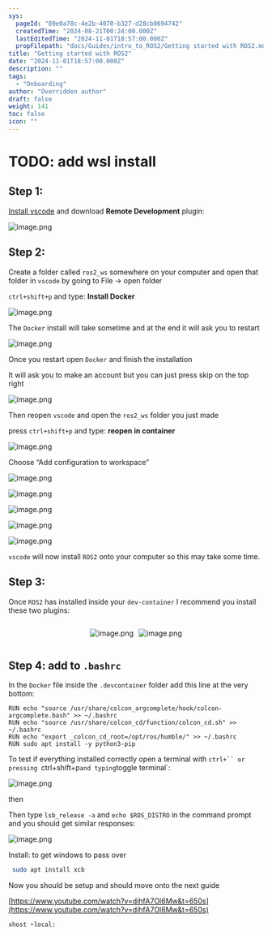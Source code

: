```yaml
---
sys:
  pageId: "89e0a78c-4e2b-4070-b327-d28cb0694742"
  createdTime: "2024-08-21T00:24:00.000Z"
  lastEditedTime: "2024-11-01T18:57:00.000Z"
  propFilepath: "docs/Guides/intro_to_ROS2/Getting started with ROS2.md"
title: "Getting started with ROS2"
date: "2024-11-01T18:57:00.000Z"
description: ""
tags:
  - "Onboarding"
author: "Overridden author"
draft: false
weight: 141
toc: false
icon: ""
---
```


# TODO: add wsl install

## Step 1:

[Install vscode](https://code.visualstudio.com/download) and download **Remote Development** plugin:

![image.png](https://prod-files-secure.s3.us-west-2.amazonaws.com/d518164a-d88e-44d1-a4ee-3adb3bd8bce0/efb52993-1881-4a40-b95e-6f020334f022/image.png?X-Amz-Algorithm=AWS4-HMAC-SHA256&X-Amz-Content-Sha256=UNSIGNED-PAYLOAD&X-Amz-Credential=ASIAZI2LB4662AMH27ZR%2F20250506%2Fus-west-2%2Fs3%2Faws4_request&X-Amz-Date=20250506T004128Z&X-Amz-Expires=3600&X-Amz-Security-Token=IQoJb3JpZ2luX2VjEJH%2F%2F%2F%2F%2F%2F%2F%2F%2F%2FwEaCXVzLXdlc3QtMiJIMEYCIQCDl7UgTy3pvH%2FGjwhAeFkKQMD2nfUV6k6ByR85DZDdRAIhAOqf71wbg8FHtiaQ8uPH18lz%2FqhFgABKtE%2BVomseAjWHKv8DCDoQABoMNjM3NDIzMTgzODA1Igx5%2F%2FDLmofJkOcpFSEq3AMZ8cNrokfznTcEpsTKWP9nPROq04vTVfW94YxTopnFxzSurtb2d0f028c7JPvkbCFM%2FrCsgnFL2UtQyVfESwthOaliYx%2BP2e09vKLP3NKI7ZBzZsB%2BeqPAjggs8UJFhdALwIHLXp%2BnOGLktG8LZ6PFBLR8rGvwun5zgzqVxHual0j%2Bp33EEt6n7PiPR%2FLKCRJ2pIqcKpd4X2kmCGeXGP9LGZsUnWzthjsBGtpaCyWXe6M3WFLBEXa2jJ7LFjhyJ34nA43PVJ9m6hz%2FK10xebbZdVDRrv3hIckNTDlBvRLIJI4Ez%2F9iBMz8mfUs2KLgyE8w4%2FxEoeLHh2H4kmEMlAbTVwJzLSPnhpbKSv1NxcWIafAHM55CMBhZgBSpXgOdNi22tq%2Fam96nPycUP7LkzvrYtR%2FDtICp72tydA4FfuvcqX3EFTFJbpSv31rfjwH5R1d3eIsdb10QFFxr3BgC46EmjPuD%2BeViPX8QyswEeAZ2htDbbm8SMgR8%2FXrdRbh%2Blg5buMd5rhJajKYOAceAuG4VCfHr4g1tD19edLnGeoQ6iY%2BNIRTbbQjFhBdP6bX%2Fud%2FhRY2qPcDkCYkVXrv%2BfNbLHzBnkgA9%2FbVbEyHvzelLD3g6jNvEZN7TDoTMwTCfseXABjqkAY8hx%2FgwOuH4Uci2gycJxTi4%2FJdOfvGhTp7AN8xA7M%2BZnH%2FRk4iXcaqLe7vmpZsHmmHSLNLU5a%2Bsj%2FENGcuT12vCMiuT1af%2BemZb1YvnDv7U2myHnsxDHIrNiteD%2BANdYFDFolsMgT2hkNzlUprCXrdzQiey%2BfTc2xG%2BwTAN0Py1o56SMy0a9zZRQ3V9cNzYFjqB%2FzCilxZtSVuKuNa2ZRjUh26U&X-Amz-Signature=dd290f72ada42016b064bfd84ac967fcde446cab86941e2c919179894f607682&X-Amz-SignedHeaders=host&x-id=GetObject)

## Step 2:

Create a folder called `ros2_ws` somewhere on your computer and open that folder in `vscode` by going to File → open folder 

`ctrl+shift+p` and type: **Install Docker**

![image.png](https://prod-files-secure.s3.us-west-2.amazonaws.com/d518164a-d88e-44d1-a4ee-3adb3bd8bce0/2269dc0e-1cd5-47ff-bceb-c04ad9b2eab0/image.png?X-Amz-Algorithm=AWS4-HMAC-SHA256&X-Amz-Content-Sha256=UNSIGNED-PAYLOAD&X-Amz-Credential=ASIAZI2LB4662AMH27ZR%2F20250506%2Fus-west-2%2Fs3%2Faws4_request&X-Amz-Date=20250506T004128Z&X-Amz-Expires=3600&X-Amz-Security-Token=IQoJb3JpZ2luX2VjEJH%2F%2F%2F%2F%2F%2F%2F%2F%2F%2FwEaCXVzLXdlc3QtMiJIMEYCIQCDl7UgTy3pvH%2FGjwhAeFkKQMD2nfUV6k6ByR85DZDdRAIhAOqf71wbg8FHtiaQ8uPH18lz%2FqhFgABKtE%2BVomseAjWHKv8DCDoQABoMNjM3NDIzMTgzODA1Igx5%2F%2FDLmofJkOcpFSEq3AMZ8cNrokfznTcEpsTKWP9nPROq04vTVfW94YxTopnFxzSurtb2d0f028c7JPvkbCFM%2FrCsgnFL2UtQyVfESwthOaliYx%2BP2e09vKLP3NKI7ZBzZsB%2BeqPAjggs8UJFhdALwIHLXp%2BnOGLktG8LZ6PFBLR8rGvwun5zgzqVxHual0j%2Bp33EEt6n7PiPR%2FLKCRJ2pIqcKpd4X2kmCGeXGP9LGZsUnWzthjsBGtpaCyWXe6M3WFLBEXa2jJ7LFjhyJ34nA43PVJ9m6hz%2FK10xebbZdVDRrv3hIckNTDlBvRLIJI4Ez%2F9iBMz8mfUs2KLgyE8w4%2FxEoeLHh2H4kmEMlAbTVwJzLSPnhpbKSv1NxcWIafAHM55CMBhZgBSpXgOdNi22tq%2Fam96nPycUP7LkzvrYtR%2FDtICp72tydA4FfuvcqX3EFTFJbpSv31rfjwH5R1d3eIsdb10QFFxr3BgC46EmjPuD%2BeViPX8QyswEeAZ2htDbbm8SMgR8%2FXrdRbh%2Blg5buMd5rhJajKYOAceAuG4VCfHr4g1tD19edLnGeoQ6iY%2BNIRTbbQjFhBdP6bX%2Fud%2FhRY2qPcDkCYkVXrv%2BfNbLHzBnkgA9%2FbVbEyHvzelLD3g6jNvEZN7TDoTMwTCfseXABjqkAY8hx%2FgwOuH4Uci2gycJxTi4%2FJdOfvGhTp7AN8xA7M%2BZnH%2FRk4iXcaqLe7vmpZsHmmHSLNLU5a%2Bsj%2FENGcuT12vCMiuT1af%2BemZb1YvnDv7U2myHnsxDHIrNiteD%2BANdYFDFolsMgT2hkNzlUprCXrdzQiey%2BfTc2xG%2BwTAN0Py1o56SMy0a9zZRQ3V9cNzYFjqB%2FzCilxZtSVuKuNa2ZRjUh26U&X-Amz-Signature=64c948be32f533fa9ac2a2feb8f0f7ff328c7706026248dee0805f1bb6525990&X-Amz-SignedHeaders=host&x-id=GetObject)

The `Docker` install will take sometime and at the end it will ask you to restart

![image.png](https://prod-files-secure.s3.us-west-2.amazonaws.com/d518164a-d88e-44d1-a4ee-3adb3bd8bce0/ed233f78-be33-4b1f-b89c-9c346c0e961e/image.png?X-Amz-Algorithm=AWS4-HMAC-SHA256&X-Amz-Content-Sha256=UNSIGNED-PAYLOAD&X-Amz-Credential=ASIAZI2LB4662AMH27ZR%2F20250506%2Fus-west-2%2Fs3%2Faws4_request&X-Amz-Date=20250506T004128Z&X-Amz-Expires=3600&X-Amz-Security-Token=IQoJb3JpZ2luX2VjEJH%2F%2F%2F%2F%2F%2F%2F%2F%2F%2FwEaCXVzLXdlc3QtMiJIMEYCIQCDl7UgTy3pvH%2FGjwhAeFkKQMD2nfUV6k6ByR85DZDdRAIhAOqf71wbg8FHtiaQ8uPH18lz%2FqhFgABKtE%2BVomseAjWHKv8DCDoQABoMNjM3NDIzMTgzODA1Igx5%2F%2FDLmofJkOcpFSEq3AMZ8cNrokfznTcEpsTKWP9nPROq04vTVfW94YxTopnFxzSurtb2d0f028c7JPvkbCFM%2FrCsgnFL2UtQyVfESwthOaliYx%2BP2e09vKLP3NKI7ZBzZsB%2BeqPAjggs8UJFhdALwIHLXp%2BnOGLktG8LZ6PFBLR8rGvwun5zgzqVxHual0j%2Bp33EEt6n7PiPR%2FLKCRJ2pIqcKpd4X2kmCGeXGP9LGZsUnWzthjsBGtpaCyWXe6M3WFLBEXa2jJ7LFjhyJ34nA43PVJ9m6hz%2FK10xebbZdVDRrv3hIckNTDlBvRLIJI4Ez%2F9iBMz8mfUs2KLgyE8w4%2FxEoeLHh2H4kmEMlAbTVwJzLSPnhpbKSv1NxcWIafAHM55CMBhZgBSpXgOdNi22tq%2Fam96nPycUP7LkzvrYtR%2FDtICp72tydA4FfuvcqX3EFTFJbpSv31rfjwH5R1d3eIsdb10QFFxr3BgC46EmjPuD%2BeViPX8QyswEeAZ2htDbbm8SMgR8%2FXrdRbh%2Blg5buMd5rhJajKYOAceAuG4VCfHr4g1tD19edLnGeoQ6iY%2BNIRTbbQjFhBdP6bX%2Fud%2FhRY2qPcDkCYkVXrv%2BfNbLHzBnkgA9%2FbVbEyHvzelLD3g6jNvEZN7TDoTMwTCfseXABjqkAY8hx%2FgwOuH4Uci2gycJxTi4%2FJdOfvGhTp7AN8xA7M%2BZnH%2FRk4iXcaqLe7vmpZsHmmHSLNLU5a%2Bsj%2FENGcuT12vCMiuT1af%2BemZb1YvnDv7U2myHnsxDHIrNiteD%2BANdYFDFolsMgT2hkNzlUprCXrdzQiey%2BfTc2xG%2BwTAN0Py1o56SMy0a9zZRQ3V9cNzYFjqB%2FzCilxZtSVuKuNa2ZRjUh26U&X-Amz-Signature=5f7ba58886d77bf703163eb39d1d1c1a91111344636cd24b48f95206105eb8cd&X-Amz-SignedHeaders=host&x-id=GetObject)

Once you restart open `Docker` and finish the installation

It will ask you to make an account but you can just press skip on the top right

![image.png](https://prod-files-secure.s3.us-west-2.amazonaws.com/d518164a-d88e-44d1-a4ee-3adb3bd8bce0/21010ad9-1659-4fd9-9f59-9932a09b2a3d/image.png?X-Amz-Algorithm=AWS4-HMAC-SHA256&X-Amz-Content-Sha256=UNSIGNED-PAYLOAD&X-Amz-Credential=ASIAZI2LB4662AMH27ZR%2F20250506%2Fus-west-2%2Fs3%2Faws4_request&X-Amz-Date=20250506T004128Z&X-Amz-Expires=3600&X-Amz-Security-Token=IQoJb3JpZ2luX2VjEJH%2F%2F%2F%2F%2F%2F%2F%2F%2F%2FwEaCXVzLXdlc3QtMiJIMEYCIQCDl7UgTy3pvH%2FGjwhAeFkKQMD2nfUV6k6ByR85DZDdRAIhAOqf71wbg8FHtiaQ8uPH18lz%2FqhFgABKtE%2BVomseAjWHKv8DCDoQABoMNjM3NDIzMTgzODA1Igx5%2F%2FDLmofJkOcpFSEq3AMZ8cNrokfznTcEpsTKWP9nPROq04vTVfW94YxTopnFxzSurtb2d0f028c7JPvkbCFM%2FrCsgnFL2UtQyVfESwthOaliYx%2BP2e09vKLP3NKI7ZBzZsB%2BeqPAjggs8UJFhdALwIHLXp%2BnOGLktG8LZ6PFBLR8rGvwun5zgzqVxHual0j%2Bp33EEt6n7PiPR%2FLKCRJ2pIqcKpd4X2kmCGeXGP9LGZsUnWzthjsBGtpaCyWXe6M3WFLBEXa2jJ7LFjhyJ34nA43PVJ9m6hz%2FK10xebbZdVDRrv3hIckNTDlBvRLIJI4Ez%2F9iBMz8mfUs2KLgyE8w4%2FxEoeLHh2H4kmEMlAbTVwJzLSPnhpbKSv1NxcWIafAHM55CMBhZgBSpXgOdNi22tq%2Fam96nPycUP7LkzvrYtR%2FDtICp72tydA4FfuvcqX3EFTFJbpSv31rfjwH5R1d3eIsdb10QFFxr3BgC46EmjPuD%2BeViPX8QyswEeAZ2htDbbm8SMgR8%2FXrdRbh%2Blg5buMd5rhJajKYOAceAuG4VCfHr4g1tD19edLnGeoQ6iY%2BNIRTbbQjFhBdP6bX%2Fud%2FhRY2qPcDkCYkVXrv%2BfNbLHzBnkgA9%2FbVbEyHvzelLD3g6jNvEZN7TDoTMwTCfseXABjqkAY8hx%2FgwOuH4Uci2gycJxTi4%2FJdOfvGhTp7AN8xA7M%2BZnH%2FRk4iXcaqLe7vmpZsHmmHSLNLU5a%2Bsj%2FENGcuT12vCMiuT1af%2BemZb1YvnDv7U2myHnsxDHIrNiteD%2BANdYFDFolsMgT2hkNzlUprCXrdzQiey%2BfTc2xG%2BwTAN0Py1o56SMy0a9zZRQ3V9cNzYFjqB%2FzCilxZtSVuKuNa2ZRjUh26U&X-Amz-Signature=7f89875bf98765876fae83ae0a3ee2b7dfd598549d05b11d0a1063ff7fb37a66&X-Amz-SignedHeaders=host&x-id=GetObject)

Then reopen `vscode` and open the `ros2_ws` folder you just made

press `ctrl+shift+p` and type: **reopen in container**

![image.png](https://prod-files-secure.s3.us-west-2.amazonaws.com/d518164a-d88e-44d1-a4ee-3adb3bd8bce0/4e93b8c2-41ad-488c-8095-c74205196118/image.png?X-Amz-Algorithm=AWS4-HMAC-SHA256&X-Amz-Content-Sha256=UNSIGNED-PAYLOAD&X-Amz-Credential=ASIAZI2LB4662AMH27ZR%2F20250506%2Fus-west-2%2Fs3%2Faws4_request&X-Amz-Date=20250506T004128Z&X-Amz-Expires=3600&X-Amz-Security-Token=IQoJb3JpZ2luX2VjEJH%2F%2F%2F%2F%2F%2F%2F%2F%2F%2FwEaCXVzLXdlc3QtMiJIMEYCIQCDl7UgTy3pvH%2FGjwhAeFkKQMD2nfUV6k6ByR85DZDdRAIhAOqf71wbg8FHtiaQ8uPH18lz%2FqhFgABKtE%2BVomseAjWHKv8DCDoQABoMNjM3NDIzMTgzODA1Igx5%2F%2FDLmofJkOcpFSEq3AMZ8cNrokfznTcEpsTKWP9nPROq04vTVfW94YxTopnFxzSurtb2d0f028c7JPvkbCFM%2FrCsgnFL2UtQyVfESwthOaliYx%2BP2e09vKLP3NKI7ZBzZsB%2BeqPAjggs8UJFhdALwIHLXp%2BnOGLktG8LZ6PFBLR8rGvwun5zgzqVxHual0j%2Bp33EEt6n7PiPR%2FLKCRJ2pIqcKpd4X2kmCGeXGP9LGZsUnWzthjsBGtpaCyWXe6M3WFLBEXa2jJ7LFjhyJ34nA43PVJ9m6hz%2FK10xebbZdVDRrv3hIckNTDlBvRLIJI4Ez%2F9iBMz8mfUs2KLgyE8w4%2FxEoeLHh2H4kmEMlAbTVwJzLSPnhpbKSv1NxcWIafAHM55CMBhZgBSpXgOdNi22tq%2Fam96nPycUP7LkzvrYtR%2FDtICp72tydA4FfuvcqX3EFTFJbpSv31rfjwH5R1d3eIsdb10QFFxr3BgC46EmjPuD%2BeViPX8QyswEeAZ2htDbbm8SMgR8%2FXrdRbh%2Blg5buMd5rhJajKYOAceAuG4VCfHr4g1tD19edLnGeoQ6iY%2BNIRTbbQjFhBdP6bX%2Fud%2FhRY2qPcDkCYkVXrv%2BfNbLHzBnkgA9%2FbVbEyHvzelLD3g6jNvEZN7TDoTMwTCfseXABjqkAY8hx%2FgwOuH4Uci2gycJxTi4%2FJdOfvGhTp7AN8xA7M%2BZnH%2FRk4iXcaqLe7vmpZsHmmHSLNLU5a%2Bsj%2FENGcuT12vCMiuT1af%2BemZb1YvnDv7U2myHnsxDHIrNiteD%2BANdYFDFolsMgT2hkNzlUprCXrdzQiey%2BfTc2xG%2BwTAN0Py1o56SMy0a9zZRQ3V9cNzYFjqB%2FzCilxZtSVuKuNa2ZRjUh26U&X-Amz-Signature=d1385b71d0888a7bb58f276ecf469c9e6843864085d98af1d246d975e6100c5a&X-Amz-SignedHeaders=host&x-id=GetObject)

Choose “Add configuration to workspace”

![image.png](https://prod-files-secure.s3.us-west-2.amazonaws.com/d518164a-d88e-44d1-a4ee-3adb3bd8bce0/9560b282-5060-4989-ba37-97e7b2c22476/image.png?X-Amz-Algorithm=AWS4-HMAC-SHA256&X-Amz-Content-Sha256=UNSIGNED-PAYLOAD&X-Amz-Credential=ASIAZI2LB4662AMH27ZR%2F20250506%2Fus-west-2%2Fs3%2Faws4_request&X-Amz-Date=20250506T004128Z&X-Amz-Expires=3600&X-Amz-Security-Token=IQoJb3JpZ2luX2VjEJH%2F%2F%2F%2F%2F%2F%2F%2F%2F%2FwEaCXVzLXdlc3QtMiJIMEYCIQCDl7UgTy3pvH%2FGjwhAeFkKQMD2nfUV6k6ByR85DZDdRAIhAOqf71wbg8FHtiaQ8uPH18lz%2FqhFgABKtE%2BVomseAjWHKv8DCDoQABoMNjM3NDIzMTgzODA1Igx5%2F%2FDLmofJkOcpFSEq3AMZ8cNrokfznTcEpsTKWP9nPROq04vTVfW94YxTopnFxzSurtb2d0f028c7JPvkbCFM%2FrCsgnFL2UtQyVfESwthOaliYx%2BP2e09vKLP3NKI7ZBzZsB%2BeqPAjggs8UJFhdALwIHLXp%2BnOGLktG8LZ6PFBLR8rGvwun5zgzqVxHual0j%2Bp33EEt6n7PiPR%2FLKCRJ2pIqcKpd4X2kmCGeXGP9LGZsUnWzthjsBGtpaCyWXe6M3WFLBEXa2jJ7LFjhyJ34nA43PVJ9m6hz%2FK10xebbZdVDRrv3hIckNTDlBvRLIJI4Ez%2F9iBMz8mfUs2KLgyE8w4%2FxEoeLHh2H4kmEMlAbTVwJzLSPnhpbKSv1NxcWIafAHM55CMBhZgBSpXgOdNi22tq%2Fam96nPycUP7LkzvrYtR%2FDtICp72tydA4FfuvcqX3EFTFJbpSv31rfjwH5R1d3eIsdb10QFFxr3BgC46EmjPuD%2BeViPX8QyswEeAZ2htDbbm8SMgR8%2FXrdRbh%2Blg5buMd5rhJajKYOAceAuG4VCfHr4g1tD19edLnGeoQ6iY%2BNIRTbbQjFhBdP6bX%2Fud%2FhRY2qPcDkCYkVXrv%2BfNbLHzBnkgA9%2FbVbEyHvzelLD3g6jNvEZN7TDoTMwTCfseXABjqkAY8hx%2FgwOuH4Uci2gycJxTi4%2FJdOfvGhTp7AN8xA7M%2BZnH%2FRk4iXcaqLe7vmpZsHmmHSLNLU5a%2Bsj%2FENGcuT12vCMiuT1af%2BemZb1YvnDv7U2myHnsxDHIrNiteD%2BANdYFDFolsMgT2hkNzlUprCXrdzQiey%2BfTc2xG%2BwTAN0Py1o56SMy0a9zZRQ3V9cNzYFjqB%2FzCilxZtSVuKuNa2ZRjUh26U&X-Amz-Signature=0234c61f155f2d99522eb4626ced200585eb450fa61910e71ab98bb4009dedfb&X-Amz-SignedHeaders=host&x-id=GetObject)

![image.png](https://prod-files-secure.s3.us-west-2.amazonaws.com/d518164a-d88e-44d1-a4ee-3adb3bd8bce0/2ee63f81-886b-48e8-a553-dc6e5eac99e4/image.png?X-Amz-Algorithm=AWS4-HMAC-SHA256&X-Amz-Content-Sha256=UNSIGNED-PAYLOAD&X-Amz-Credential=ASIAZI2LB4662AMH27ZR%2F20250506%2Fus-west-2%2Fs3%2Faws4_request&X-Amz-Date=20250506T004128Z&X-Amz-Expires=3600&X-Amz-Security-Token=IQoJb3JpZ2luX2VjEJH%2F%2F%2F%2F%2F%2F%2F%2F%2F%2FwEaCXVzLXdlc3QtMiJIMEYCIQCDl7UgTy3pvH%2FGjwhAeFkKQMD2nfUV6k6ByR85DZDdRAIhAOqf71wbg8FHtiaQ8uPH18lz%2FqhFgABKtE%2BVomseAjWHKv8DCDoQABoMNjM3NDIzMTgzODA1Igx5%2F%2FDLmofJkOcpFSEq3AMZ8cNrokfznTcEpsTKWP9nPROq04vTVfW94YxTopnFxzSurtb2d0f028c7JPvkbCFM%2FrCsgnFL2UtQyVfESwthOaliYx%2BP2e09vKLP3NKI7ZBzZsB%2BeqPAjggs8UJFhdALwIHLXp%2BnOGLktG8LZ6PFBLR8rGvwun5zgzqVxHual0j%2Bp33EEt6n7PiPR%2FLKCRJ2pIqcKpd4X2kmCGeXGP9LGZsUnWzthjsBGtpaCyWXe6M3WFLBEXa2jJ7LFjhyJ34nA43PVJ9m6hz%2FK10xebbZdVDRrv3hIckNTDlBvRLIJI4Ez%2F9iBMz8mfUs2KLgyE8w4%2FxEoeLHh2H4kmEMlAbTVwJzLSPnhpbKSv1NxcWIafAHM55CMBhZgBSpXgOdNi22tq%2Fam96nPycUP7LkzvrYtR%2FDtICp72tydA4FfuvcqX3EFTFJbpSv31rfjwH5R1d3eIsdb10QFFxr3BgC46EmjPuD%2BeViPX8QyswEeAZ2htDbbm8SMgR8%2FXrdRbh%2Blg5buMd5rhJajKYOAceAuG4VCfHr4g1tD19edLnGeoQ6iY%2BNIRTbbQjFhBdP6bX%2Fud%2FhRY2qPcDkCYkVXrv%2BfNbLHzBnkgA9%2FbVbEyHvzelLD3g6jNvEZN7TDoTMwTCfseXABjqkAY8hx%2FgwOuH4Uci2gycJxTi4%2FJdOfvGhTp7AN8xA7M%2BZnH%2FRk4iXcaqLe7vmpZsHmmHSLNLU5a%2Bsj%2FENGcuT12vCMiuT1af%2BemZb1YvnDv7U2myHnsxDHIrNiteD%2BANdYFDFolsMgT2hkNzlUprCXrdzQiey%2BfTc2xG%2BwTAN0Py1o56SMy0a9zZRQ3V9cNzYFjqB%2FzCilxZtSVuKuNa2ZRjUh26U&X-Amz-Signature=a1347740cc6ff506870408ae86c877d94e7e2d94ce5cc386ef7ca6c2401a1069&X-Amz-SignedHeaders=host&x-id=GetObject)

![image.png](https://prod-files-secure.s3.us-west-2.amazonaws.com/d518164a-d88e-44d1-a4ee-3adb3bd8bce0/ae1580b2-b048-407e-aed9-b584224a7a04/image.png?X-Amz-Algorithm=AWS4-HMAC-SHA256&X-Amz-Content-Sha256=UNSIGNED-PAYLOAD&X-Amz-Credential=ASIAZI2LB4662AMH27ZR%2F20250506%2Fus-west-2%2Fs3%2Faws4_request&X-Amz-Date=20250506T004128Z&X-Amz-Expires=3600&X-Amz-Security-Token=IQoJb3JpZ2luX2VjEJH%2F%2F%2F%2F%2F%2F%2F%2F%2F%2FwEaCXVzLXdlc3QtMiJIMEYCIQCDl7UgTy3pvH%2FGjwhAeFkKQMD2nfUV6k6ByR85DZDdRAIhAOqf71wbg8FHtiaQ8uPH18lz%2FqhFgABKtE%2BVomseAjWHKv8DCDoQABoMNjM3NDIzMTgzODA1Igx5%2F%2FDLmofJkOcpFSEq3AMZ8cNrokfznTcEpsTKWP9nPROq04vTVfW94YxTopnFxzSurtb2d0f028c7JPvkbCFM%2FrCsgnFL2UtQyVfESwthOaliYx%2BP2e09vKLP3NKI7ZBzZsB%2BeqPAjggs8UJFhdALwIHLXp%2BnOGLktG8LZ6PFBLR8rGvwun5zgzqVxHual0j%2Bp33EEt6n7PiPR%2FLKCRJ2pIqcKpd4X2kmCGeXGP9LGZsUnWzthjsBGtpaCyWXe6M3WFLBEXa2jJ7LFjhyJ34nA43PVJ9m6hz%2FK10xebbZdVDRrv3hIckNTDlBvRLIJI4Ez%2F9iBMz8mfUs2KLgyE8w4%2FxEoeLHh2H4kmEMlAbTVwJzLSPnhpbKSv1NxcWIafAHM55CMBhZgBSpXgOdNi22tq%2Fam96nPycUP7LkzvrYtR%2FDtICp72tydA4FfuvcqX3EFTFJbpSv31rfjwH5R1d3eIsdb10QFFxr3BgC46EmjPuD%2BeViPX8QyswEeAZ2htDbbm8SMgR8%2FXrdRbh%2Blg5buMd5rhJajKYOAceAuG4VCfHr4g1tD19edLnGeoQ6iY%2BNIRTbbQjFhBdP6bX%2Fud%2FhRY2qPcDkCYkVXrv%2BfNbLHzBnkgA9%2FbVbEyHvzelLD3g6jNvEZN7TDoTMwTCfseXABjqkAY8hx%2FgwOuH4Uci2gycJxTi4%2FJdOfvGhTp7AN8xA7M%2BZnH%2FRk4iXcaqLe7vmpZsHmmHSLNLU5a%2Bsj%2FENGcuT12vCMiuT1af%2BemZb1YvnDv7U2myHnsxDHIrNiteD%2BANdYFDFolsMgT2hkNzlUprCXrdzQiey%2BfTc2xG%2BwTAN0Py1o56SMy0a9zZRQ3V9cNzYFjqB%2FzCilxZtSVuKuNa2ZRjUh26U&X-Amz-Signature=14f2c738c21c3453ae41a81d0c30cb636c3a169d9d3242318758a3e59a7b533c&X-Amz-SignedHeaders=host&x-id=GetObject)

![image.png](https://prod-files-secure.s3.us-west-2.amazonaws.com/d518164a-d88e-44d1-a4ee-3adb3bd8bce0/53255b28-f75e-430f-b9e3-c0ac8577e42b/image.png?X-Amz-Algorithm=AWS4-HMAC-SHA256&X-Amz-Content-Sha256=UNSIGNED-PAYLOAD&X-Amz-Credential=ASIAZI2LB4662AMH27ZR%2F20250506%2Fus-west-2%2Fs3%2Faws4_request&X-Amz-Date=20250506T004128Z&X-Amz-Expires=3600&X-Amz-Security-Token=IQoJb3JpZ2luX2VjEJH%2F%2F%2F%2F%2F%2F%2F%2F%2F%2FwEaCXVzLXdlc3QtMiJIMEYCIQCDl7UgTy3pvH%2FGjwhAeFkKQMD2nfUV6k6ByR85DZDdRAIhAOqf71wbg8FHtiaQ8uPH18lz%2FqhFgABKtE%2BVomseAjWHKv8DCDoQABoMNjM3NDIzMTgzODA1Igx5%2F%2FDLmofJkOcpFSEq3AMZ8cNrokfznTcEpsTKWP9nPROq04vTVfW94YxTopnFxzSurtb2d0f028c7JPvkbCFM%2FrCsgnFL2UtQyVfESwthOaliYx%2BP2e09vKLP3NKI7ZBzZsB%2BeqPAjggs8UJFhdALwIHLXp%2BnOGLktG8LZ6PFBLR8rGvwun5zgzqVxHual0j%2Bp33EEt6n7PiPR%2FLKCRJ2pIqcKpd4X2kmCGeXGP9LGZsUnWzthjsBGtpaCyWXe6M3WFLBEXa2jJ7LFjhyJ34nA43PVJ9m6hz%2FK10xebbZdVDRrv3hIckNTDlBvRLIJI4Ez%2F9iBMz8mfUs2KLgyE8w4%2FxEoeLHh2H4kmEMlAbTVwJzLSPnhpbKSv1NxcWIafAHM55CMBhZgBSpXgOdNi22tq%2Fam96nPycUP7LkzvrYtR%2FDtICp72tydA4FfuvcqX3EFTFJbpSv31rfjwH5R1d3eIsdb10QFFxr3BgC46EmjPuD%2BeViPX8QyswEeAZ2htDbbm8SMgR8%2FXrdRbh%2Blg5buMd5rhJajKYOAceAuG4VCfHr4g1tD19edLnGeoQ6iY%2BNIRTbbQjFhBdP6bX%2Fud%2FhRY2qPcDkCYkVXrv%2BfNbLHzBnkgA9%2FbVbEyHvzelLD3g6jNvEZN7TDoTMwTCfseXABjqkAY8hx%2FgwOuH4Uci2gycJxTi4%2FJdOfvGhTp7AN8xA7M%2BZnH%2FRk4iXcaqLe7vmpZsHmmHSLNLU5a%2Bsj%2FENGcuT12vCMiuT1af%2BemZb1YvnDv7U2myHnsxDHIrNiteD%2BANdYFDFolsMgT2hkNzlUprCXrdzQiey%2BfTc2xG%2BwTAN0Py1o56SMy0a9zZRQ3V9cNzYFjqB%2FzCilxZtSVuKuNa2ZRjUh26U&X-Amz-Signature=05e2c3395f55e815414bf92067a21c67ccb4f79e573a0dbf1d34ef3880fde75f&X-Amz-SignedHeaders=host&x-id=GetObject)

![image.png](https://prod-files-secure.s3.us-west-2.amazonaws.com/d518164a-d88e-44d1-a4ee-3adb3bd8bce0/7c562767-5af9-4ffb-97d1-327bcdf4ee00/image.png?X-Amz-Algorithm=AWS4-HMAC-SHA256&X-Amz-Content-Sha256=UNSIGNED-PAYLOAD&X-Amz-Credential=ASIAZI2LB4662AMH27ZR%2F20250506%2Fus-west-2%2Fs3%2Faws4_request&X-Amz-Date=20250506T004128Z&X-Amz-Expires=3600&X-Amz-Security-Token=IQoJb3JpZ2luX2VjEJH%2F%2F%2F%2F%2F%2F%2F%2F%2F%2FwEaCXVzLXdlc3QtMiJIMEYCIQCDl7UgTy3pvH%2FGjwhAeFkKQMD2nfUV6k6ByR85DZDdRAIhAOqf71wbg8FHtiaQ8uPH18lz%2FqhFgABKtE%2BVomseAjWHKv8DCDoQABoMNjM3NDIzMTgzODA1Igx5%2F%2FDLmofJkOcpFSEq3AMZ8cNrokfznTcEpsTKWP9nPROq04vTVfW94YxTopnFxzSurtb2d0f028c7JPvkbCFM%2FrCsgnFL2UtQyVfESwthOaliYx%2BP2e09vKLP3NKI7ZBzZsB%2BeqPAjggs8UJFhdALwIHLXp%2BnOGLktG8LZ6PFBLR8rGvwun5zgzqVxHual0j%2Bp33EEt6n7PiPR%2FLKCRJ2pIqcKpd4X2kmCGeXGP9LGZsUnWzthjsBGtpaCyWXe6M3WFLBEXa2jJ7LFjhyJ34nA43PVJ9m6hz%2FK10xebbZdVDRrv3hIckNTDlBvRLIJI4Ez%2F9iBMz8mfUs2KLgyE8w4%2FxEoeLHh2H4kmEMlAbTVwJzLSPnhpbKSv1NxcWIafAHM55CMBhZgBSpXgOdNi22tq%2Fam96nPycUP7LkzvrYtR%2FDtICp72tydA4FfuvcqX3EFTFJbpSv31rfjwH5R1d3eIsdb10QFFxr3BgC46EmjPuD%2BeViPX8QyswEeAZ2htDbbm8SMgR8%2FXrdRbh%2Blg5buMd5rhJajKYOAceAuG4VCfHr4g1tD19edLnGeoQ6iY%2BNIRTbbQjFhBdP6bX%2Fud%2FhRY2qPcDkCYkVXrv%2BfNbLHzBnkgA9%2FbVbEyHvzelLD3g6jNvEZN7TDoTMwTCfseXABjqkAY8hx%2FgwOuH4Uci2gycJxTi4%2FJdOfvGhTp7AN8xA7M%2BZnH%2FRk4iXcaqLe7vmpZsHmmHSLNLU5a%2Bsj%2FENGcuT12vCMiuT1af%2BemZb1YvnDv7U2myHnsxDHIrNiteD%2BANdYFDFolsMgT2hkNzlUprCXrdzQiey%2BfTc2xG%2BwTAN0Py1o56SMy0a9zZRQ3V9cNzYFjqB%2FzCilxZtSVuKuNa2ZRjUh26U&X-Amz-Signature=b63ee509cbb430ec06a94ca23eaa4f488a50fc179c333b610c74e994ac248f2f&X-Amz-SignedHeaders=host&x-id=GetObject)

`vscode` will now install `ROS2` onto your computer so this may take some time.

## Step 3:

Once `ROS2` has installed inside your `dev-container` I recommend you install these two plugins:

<div style="display: flex;flex-direction: row; column-gap:10px; max-width: 630px;justify-content: center;">
<div>

![image.png](https://prod-files-secure.s3.us-west-2.amazonaws.com/d518164a-d88e-44d1-a4ee-3adb3bd8bce0/3fc3d550-5a54-4ba1-ba6b-faa01cdb7369/image.png?X-Amz-Algorithm=AWS4-HMAC-SHA256&X-Amz-Content-Sha256=UNSIGNED-PAYLOAD&X-Amz-Credential=ASIAZI2LB466WETD3DYL%2F20250506%2Fus-west-2%2Fs3%2Faws4_request&X-Amz-Date=20250506T004129Z&X-Amz-Expires=3600&X-Amz-Security-Token=IQoJb3JpZ2luX2VjEJH%2F%2F%2F%2F%2F%2F%2F%2F%2F%2FwEaCXVzLXdlc3QtMiJGMEQCIBwysEjwLy0Qj7UPXWCkUL1cq7tfHOTUUqLnPTtSbQLaAiA2GeMAoMKlI4PoMI4X6ADpRDEXSV0dhUh0Ls59oKcJjCr%2FAwg6EAAaDDYzNzQyMzE4MzgwNSIMGH41z6egIMECo4LZKtwDycJxGbaSrhzCxdD9QvULzM1G2Mo%2BBR89KOdsM7pCrdx6oZM4WFlVC0N17PhnljATpTtHAFbKhEQQWN2AWxvS4fjDeq1XrxpvMEs9ne3ygoh4xj%2Fvb1FG82ki9jA9CnGESv%2FyTdwbJ7T2Vnmte%2Bu9gzvTsAFtSbJ5jvd9br1ieMe1HuaUo2KnQqo6ba3B2B0vYW3enpl2vR8It1%2FVuCNrJEsXH4hXv1fhN2sphehxxdbzzLfpTJT%2BN%2BWTX7OLfeP%2FsTiSfoVGH%2FFX6%2BU%2FzeSH2gA4MzWV1jDy3Ue2tF%2Fvm99ca0zcKU5ysmRt8F0TqhS7HFIGtvMeAJpb1gIgn5wnzq3odUfFgGwpf9W8W14%2FwFWaiZqHp2zJM5JH%2F4Zcz0obcc8jcMtCPSQb6OmrbKOx4txRg%2FiE6ivCLQvnjggAnbX1zc180iqexxeLpFQsgKE4Mb3CKTmi82B38%2FytQLK3hT4FBnB3vfiu88CQNoPWXZV5rxY%2BYD2iaBGKlg2FZ%2FnH54cJyxtyOe6MMd%2Ft%2BSTa3LCY5SImQ6Kgr%2FCCHih%2Fm8T82wHOXAkuSpmk6d8oX140nNwQtow2OTDYppkyMOTeKFQkSVT9Zn%2BPEo8hYpTrCVNkUuZmvAU8OpZPiHQw7bDlwAY6pgECGuGmnRZSnJ29WqbNaeXg6TZVfIQCMx5c6vhXoF%2F1vavKqyydRi0nxSRpLns954ZJ6Bj7biIYwJvHtjHPm3PB5wBCdMZ%2FvKW2e6P%2B33Bs%2FerRRGJmgK2SCjIAKh2Wzjx1TnjcP3bxFzzdOVUPksIsnkZAZaw%2BXyQUgwH4LUj11s1pAgLL2pXA3V6295LP6imJs1fDJim9GcF%2BkhDIGFpPd7OUC5JN&X-Amz-Signature=8926abc38bad8c7b7efda091043001996ff75082c6c7a079a0ca9a0b3559868e&X-Amz-SignedHeaders=host&x-id=GetObject)

</div>
<div>

![image.png](https://prod-files-secure.s3.us-west-2.amazonaws.com/d518164a-d88e-44d1-a4ee-3adb3bd8bce0/d994cc66-13c2-4093-a5a3-f84cf4601a82/image.png?X-Amz-Algorithm=AWS4-HMAC-SHA256&X-Amz-Content-Sha256=UNSIGNED-PAYLOAD&X-Amz-Credential=ASIAZI2LB466ZH24UQ3Z%2F20250506%2Fus-west-2%2Fs3%2Faws4_request&X-Amz-Date=20250506T004129Z&X-Amz-Expires=3600&X-Amz-Security-Token=IQoJb3JpZ2luX2VjEJH%2F%2F%2F%2F%2F%2F%2F%2F%2F%2FwEaCXVzLXdlc3QtMiJIMEYCIQChXATKKm%2BCt6HC24RKhDE%2BdQq4Mu9rWdcyMfHQovCD4AIhAICyJQO%2FS6%2FDXkKhrajGP2JzDDngl9a92ZMiTQbfrmuyKv8DCDoQABoMNjM3NDIzMTgzODA1IgzyzyZvITALfizyy%2Fsq3APPRuoe1NcM%2By2ElAGObfIwkYm3HGpXYlLPQfdI1BFIWAhIJDg%2F3z6xKZhnI2fJK7d6DcMP4BLr28ALj49kcmEBbviJpW6lbtrpsu7FNiRCxlLNheq%2BxAtvoj1eVQCQweLO42enjVTPbkKXSJ6JNIwubHRXguPI6ZUEvbt9hLh26CUBXggQ7cKpCqN1VCKxDh3nydFREzAZhX6549fDsJ4%2FrFafpipKscZFCWCpoxYXKcUrXwQKotqSWvZybxxXy%2BqtdNHEcAWyAND3Jynd4r2R0IJJOJjUl138h7ErXOphwady9gXwMAU%2FusZeZ0v5OhfImIrQW7zMTAn3aFcA7HEVpMLxDygWM0D0i38KVjDz%2BswMOk2ouFVzP86smpecgVUsSpjG%2Bb%2BXFF2fB7EPS%2B4DiMe2u0bR474NbRQE1HqrBC%2FzSV6btjjewR2b4HuZ9gtnVg9ULFAjEXtRW%2FfMsQVVvn%2FD13Po1BwJGcGm4PDPykBdgIEle1UyY3l3WI7KhRy3aA5uSCQIVgDTyL%2FUjYgt%2FjYoPEmiEXZyTS5CG9Wmk0koJY7mYwqJ4vnpf45bIDjBborbTkEbiSUvtm33UX8YbB5f%2B%2F%2BbdHKJyzHFOgqVDB1fw5aFlRGOhWrx4jCVseXABjqkAdBYg8mcE7%2BCE%2F1%2F7NGOyrHvHvm4rkLd3%2B9XeCqOnXEMZtHV%2FkHjj%2Bh0TYfjtpHR8kx9E%2FbieClfSmywqLqAirmMIRci9Vc07QXrNru3nXi%2BNBvDymhm1YjHOgfJsMWUa92VCA6Yb4UVNesNxSOTQxAf1pClxQi2cnoNt1vcI%2FrJLdjY5LPAt5KDnvz5WjkUA5JL2VyXXdA4EwDmqJCAr2moLdaN&X-Amz-Signature=134944d6a6a849540819dfa310b73c263915d3f64d9edfb7e2b5417106cb93ff&X-Amz-SignedHeaders=host&x-id=GetObject)

</div>
</div>

## Step 4: add to `.bashrc`

In the `Docker` file inside the `.devcontainer` folder add this line at the very bottom: 

```docker
RUN echo "source /usr/share/colcon_argcomplete/hook/colcon-argcomplete.bash" >> ~/.bashrc
RUN echo "source /usr/share/colcon_cd/function/colcon_cd.sh" >> ~/.bashrc
RUN echo "export _colcon_cd_root=/opt/ros/humble/" >> ~/.bashrc
RUN sudo apt install -y python3-pip 
```

To test if everything installed correctly open a terminal with `ctrl+`` or pressing `ctrl+shift+p` and typing `toggle terminal`:

![image.png](https://prod-files-secure.s3.us-west-2.amazonaws.com/d518164a-d88e-44d1-a4ee-3adb3bd8bce0/6a4943d8-b04e-4c02-9a58-775f3384d1a5/image.png?X-Amz-Algorithm=AWS4-HMAC-SHA256&X-Amz-Content-Sha256=UNSIGNED-PAYLOAD&X-Amz-Credential=ASIAZI2LB4662AMH27ZR%2F20250506%2Fus-west-2%2Fs3%2Faws4_request&X-Amz-Date=20250506T004128Z&X-Amz-Expires=3600&X-Amz-Security-Token=IQoJb3JpZ2luX2VjEJH%2F%2F%2F%2F%2F%2F%2F%2F%2F%2FwEaCXVzLXdlc3QtMiJIMEYCIQCDl7UgTy3pvH%2FGjwhAeFkKQMD2nfUV6k6ByR85DZDdRAIhAOqf71wbg8FHtiaQ8uPH18lz%2FqhFgABKtE%2BVomseAjWHKv8DCDoQABoMNjM3NDIzMTgzODA1Igx5%2F%2FDLmofJkOcpFSEq3AMZ8cNrokfznTcEpsTKWP9nPROq04vTVfW94YxTopnFxzSurtb2d0f028c7JPvkbCFM%2FrCsgnFL2UtQyVfESwthOaliYx%2BP2e09vKLP3NKI7ZBzZsB%2BeqPAjggs8UJFhdALwIHLXp%2BnOGLktG8LZ6PFBLR8rGvwun5zgzqVxHual0j%2Bp33EEt6n7PiPR%2FLKCRJ2pIqcKpd4X2kmCGeXGP9LGZsUnWzthjsBGtpaCyWXe6M3WFLBEXa2jJ7LFjhyJ34nA43PVJ9m6hz%2FK10xebbZdVDRrv3hIckNTDlBvRLIJI4Ez%2F9iBMz8mfUs2KLgyE8w4%2FxEoeLHh2H4kmEMlAbTVwJzLSPnhpbKSv1NxcWIafAHM55CMBhZgBSpXgOdNi22tq%2Fam96nPycUP7LkzvrYtR%2FDtICp72tydA4FfuvcqX3EFTFJbpSv31rfjwH5R1d3eIsdb10QFFxr3BgC46EmjPuD%2BeViPX8QyswEeAZ2htDbbm8SMgR8%2FXrdRbh%2Blg5buMd5rhJajKYOAceAuG4VCfHr4g1tD19edLnGeoQ6iY%2BNIRTbbQjFhBdP6bX%2Fud%2FhRY2qPcDkCYkVXrv%2BfNbLHzBnkgA9%2FbVbEyHvzelLD3g6jNvEZN7TDoTMwTCfseXABjqkAY8hx%2FgwOuH4Uci2gycJxTi4%2FJdOfvGhTp7AN8xA7M%2BZnH%2FRk4iXcaqLe7vmpZsHmmHSLNLU5a%2Bsj%2FENGcuT12vCMiuT1af%2BemZb1YvnDv7U2myHnsxDHIrNiteD%2BANdYFDFolsMgT2hkNzlUprCXrdzQiey%2BfTc2xG%2BwTAN0Py1o56SMy0a9zZRQ3V9cNzYFjqB%2FzCilxZtSVuKuNa2ZRjUh26U&X-Amz-Signature=0818e43239ae18756738ff2721791cd7f9f69a0acfe220201d61a28760be21a6&X-Amz-SignedHeaders=host&x-id=GetObject)

then 

Then type `lsb_release -a` and `echo $ROS_DISTRO` in the command prompt and you should get similar responses:

![image.png](https://prod-files-secure.s3.us-west-2.amazonaws.com/d518164a-d88e-44d1-a4ee-3adb3bd8bce0/3e635dec-a805-4e85-8b9e-d000e5b71a4e/image.png?X-Amz-Algorithm=AWS4-HMAC-SHA256&X-Amz-Content-Sha256=UNSIGNED-PAYLOAD&X-Amz-Credential=ASIAZI2LB4662AMH27ZR%2F20250506%2Fus-west-2%2Fs3%2Faws4_request&X-Amz-Date=20250506T004128Z&X-Amz-Expires=3600&X-Amz-Security-Token=IQoJb3JpZ2luX2VjEJH%2F%2F%2F%2F%2F%2F%2F%2F%2F%2FwEaCXVzLXdlc3QtMiJIMEYCIQCDl7UgTy3pvH%2FGjwhAeFkKQMD2nfUV6k6ByR85DZDdRAIhAOqf71wbg8FHtiaQ8uPH18lz%2FqhFgABKtE%2BVomseAjWHKv8DCDoQABoMNjM3NDIzMTgzODA1Igx5%2F%2FDLmofJkOcpFSEq3AMZ8cNrokfznTcEpsTKWP9nPROq04vTVfW94YxTopnFxzSurtb2d0f028c7JPvkbCFM%2FrCsgnFL2UtQyVfESwthOaliYx%2BP2e09vKLP3NKI7ZBzZsB%2BeqPAjggs8UJFhdALwIHLXp%2BnOGLktG8LZ6PFBLR8rGvwun5zgzqVxHual0j%2Bp33EEt6n7PiPR%2FLKCRJ2pIqcKpd4X2kmCGeXGP9LGZsUnWzthjsBGtpaCyWXe6M3WFLBEXa2jJ7LFjhyJ34nA43PVJ9m6hz%2FK10xebbZdVDRrv3hIckNTDlBvRLIJI4Ez%2F9iBMz8mfUs2KLgyE8w4%2FxEoeLHh2H4kmEMlAbTVwJzLSPnhpbKSv1NxcWIafAHM55CMBhZgBSpXgOdNi22tq%2Fam96nPycUP7LkzvrYtR%2FDtICp72tydA4FfuvcqX3EFTFJbpSv31rfjwH5R1d3eIsdb10QFFxr3BgC46EmjPuD%2BeViPX8QyswEeAZ2htDbbm8SMgR8%2FXrdRbh%2Blg5buMd5rhJajKYOAceAuG4VCfHr4g1tD19edLnGeoQ6iY%2BNIRTbbQjFhBdP6bX%2Fud%2FhRY2qPcDkCYkVXrv%2BfNbLHzBnkgA9%2FbVbEyHvzelLD3g6jNvEZN7TDoTMwTCfseXABjqkAY8hx%2FgwOuH4Uci2gycJxTi4%2FJdOfvGhTp7AN8xA7M%2BZnH%2FRk4iXcaqLe7vmpZsHmmHSLNLU5a%2Bsj%2FENGcuT12vCMiuT1af%2BemZb1YvnDv7U2myHnsxDHIrNiteD%2BANdYFDFolsMgT2hkNzlUprCXrdzQiey%2BfTc2xG%2BwTAN0Py1o56SMy0a9zZRQ3V9cNzYFjqB%2FzCilxZtSVuKuNa2ZRjUh26U&X-Amz-Signature=1a5988df0a91819d42d47b98c978b8e8fd8f78ce691cc8b12f0486da22eabda2&X-Amz-SignedHeaders=host&x-id=GetObject)

Install:  to get windows to pass over

```bash
 sudo apt install xcb
```

Now you should be setup and should move onto the next guide 

[https://www.youtube.com/watch?v=dihfA7Ol6Mw&t=650s](https://www.youtube.com/watch?v=dihfA7Ol6Mw&t=650s)

```python
xhost +local:
```
